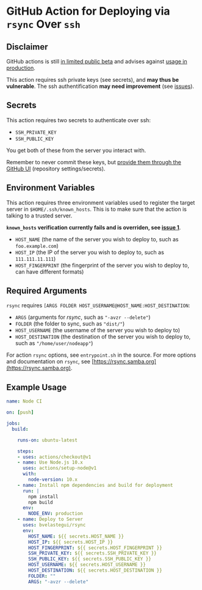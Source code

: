 # GitHub Action for Deploying via `rsync` Over `ssh`

## Disclaimer

GitHub actions is still [in limited public beta](https://github.com/features/actions) and advises against [usage in production](https://developer.github.com/actions/).

This action requires ssh private keys (see secrets), and **may thus be vulnerable**.
The ssh authentification **may need improvement** (see [issues](https://github.com/bvelastegui/rsync/issues)).


## Secrets

This action requires two secrets to authenticate over ssh:

- `SSH_PRIVATE_KEY`
- `SSH_PUBLIC_KEY`

You get both of these from the server you interact with.

Remember to never commit these keys, but [provide them through the GitHub UI](https://developer.github.com/actions/creating-workflows/storing-secrets/) (repository settings/secrets).


## Environment Variables

This action requires three environment variables used to register the target server in `$HOME/.ssh/known_hosts`.
This is to make sure that the action is talking to a trusted server.

**`known_hosts` verification currently fails and is overriden, see [issue 1](https://github.com/maxheld83/rsync/issues/1)**.

- `HOST_NAME` (the name of the server you wish to deploy to, such as `foo.example.com`)
- `HOST_IP` (the IP of the server you wish to deploy to, such as `111.111.11.111`)
- `HOST_FINGERPRINT` (the fingerprint of the server you wish to deploy to, can have different formats)


## Required Arguments

`rsync` requires `[ARGS FOLDER HOST_USERNAME@HOST_NAME:HOST_DESTINATION`:

- `ARGS` (arguments for *rsync*, such as `"-avzr --delete"`)
- `FOLDER` (the folder to sync, such as `"dist/"`)
- `HOST_USERNAME` (the username of the server you wish to deploy to)
- `HOST_DESTINATION` (the destination of the server you wish to deploy to, such as `"/home/user/nodeapp"`)

For action `rsync` options, see `entrypoint.sh` in the source.
For more options and documentation on `rsync`, see [https://rsync.samba.org](https://rsync.samba.org).

## Example Usage

```yaml
name: Node CI

on: [push]

jobs:
  build:

    runs-on: ubuntu-latest

    steps:
    - uses: actions/checkout@v1
    - name: Use Node.js 10.x
      uses: actions/setup-node@v1
      with:
        node-version: 10.x
    - name: Install npm dependencies and build for deployment
      run: |
        npm install
        npm build
      env:
        NODE_ENV: production
    - name: Deploy to Server
      uses: bvelastegui/rsync
      env:
        HOST_NAME: ${{ secrets.HOST_NAME }}
        HOST_IP: ${{ secrets.HOST_IP }}
        HOST_FINGERPRINT: ${{ secrets.HOST_FINGERPRINT }}
        SSH_PRIVATE_KEY: ${{ secrets.SSH_PRIVATE_KEY }}
        SSH_PUBLIC_KEY: ${{ secrets.SSH_PUBLIC_KEY }}
        HOST_USERNAME: ${{ secrets.HOST_USERNAME }}
        HOST_DESTINATION: ${{ secrets.HOST_DESTINATION }}
        FOLDER: ""
        ARGS: "-avzr --delete"
```
